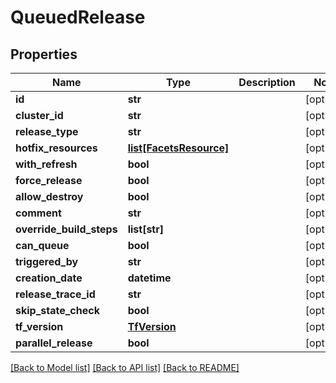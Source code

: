 # QueuedRelease

## Properties
Name | Type | Description | Notes
------------ | ------------- | ------------- | -------------
**id** | **str** |  | [optional] 
**cluster_id** | **str** |  | [optional] 
**release_type** | **str** |  | [optional] 
**hotfix_resources** | [**list[FacetsResource]**](FacetsResource.md) |  | [optional] 
**with_refresh** | **bool** |  | [optional] 
**force_release** | **bool** |  | [optional] 
**allow_destroy** | **bool** |  | [optional] 
**comment** | **str** |  | [optional] 
**override_build_steps** | **list[str]** |  | [optional] 
**can_queue** | **bool** |  | [optional] 
**triggered_by** | **str** |  | [optional] 
**creation_date** | **datetime** |  | [optional] 
**release_trace_id** | **str** |  | [optional] 
**skip_state_check** | **bool** |  | [optional] 
**tf_version** | [**TfVersion**](TfVersion.md) |  | [optional] 
**parallel_release** | **bool** |  | [optional] 

[[Back to Model list]](../README.md#documentation-for-models) [[Back to API list]](../README.md#documentation-for-api-endpoints) [[Back to README]](../README.md)


